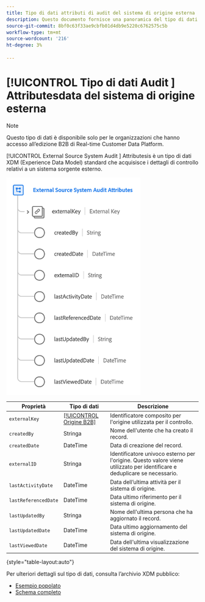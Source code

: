 ```yaml
---
title: Tipo di dati attributi di audit del sistema di origine esterna
description: Questo documento fornisce una panoramica del tipo di dati XDM (External Source System Audit Attributes Experience Data Model).
source-git-commit: 8bf0c63f33ae9cbfb01d4db9e5220c6762575c5b
workflow-type: tm+mt
source-wordcount: '216'
ht-degree: 3%

---
```


# [!UICONTROL Tipo di dati Audit ] Attributesdata del sistema di origine esterna

>[!NOTE]
>
>Questo tipo di dati è disponibile solo per le organizzazioni che hanno accesso all’edizione B2B di Real-time Customer Data Platform.

[!UICONTROL External Source System Audit ] Attributesis è un tipo di dati XDM (Experience Data Model) standard che acquisisce i dettagli di controllo relativi a un sistema sorgente esterno.

![](../images/data-types/external-source-system-audit-attributes.png)

| Proprietà | Tipo di dati | Descrizione |
| --- | --- | --- |
| `externalKey` | [[!UICONTROL Origine B2B]](./b2b-source.md) | Identificatore composito per l&#39;origine utilizzata per il controllo. |
| `createdBy` | Stringa | Nome dell&#39;utente che ha creato il record. |
| `createdDate` | DateTime | Data di creazione del record. |
| `externalID` | Stringa | Identificatore univoco esterno per l&#39;origine. Questo valore viene utilizzato per identificare e deduplicare se necessario. |
| `lastActivityDate` | DateTime | Data dell’ultima attività per il sistema di origine. |
| `lastReferencedDate` | DateTime | Data ultimo riferimento per il sistema di origine. |
| `lastUpdatedBy` | Stringa | Nome dell&#39;ultima persona che ha aggiornato il record. |
| `lastUpdatedDate` | DateTime | Data ultimo aggiornamento del sistema di origine. |
| `lastViewedDate` | DateTime | Data dell&#39;ultima visualizzazione del sistema di origine. |

{style=&quot;table-layout:auto&quot;}

Per ulteriori dettagli sul tipo di dati, consulta l’archivio XDM pubblico:

* [Esempio popolato](https://github.com/adobe/xdm/blob/master/components/datatypes/auditing/external-source-system-audit.example.1.json)
* [Schema completo](https://github.com/adobe/xdm/blob/master/components/datatypes/auditing/external-source-system-audit.schema.json)
